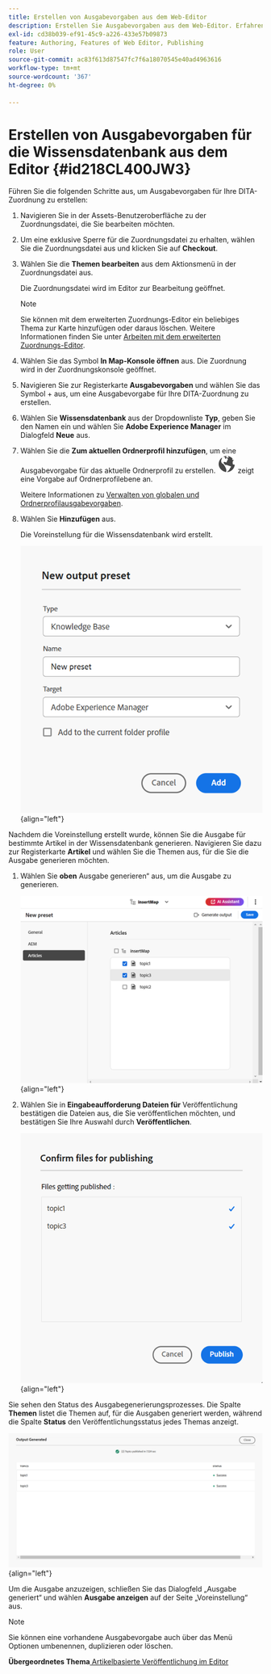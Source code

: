 ```yaml
---
title: Erstellen von Ausgabevorgaben aus dem Web-Editor
description: Erstellen Sie Ausgabevorgaben aus dem Web-Editor. Erfahren Sie, wie Sie eine Ausgabevorgabe in AEM Guides bearbeiten, umbenennen, duplizieren und löschen können.
exl-id: cd38b039-ef91-45c9-a226-433e57b09873
feature: Authoring, Features of Web Editor, Publishing
role: User
source-git-commit: ac83f613d87547fc7f6a18070545e40ad4963616
workflow-type: tm+mt
source-wordcount: '367'
ht-degree: 0%

---
```


# Erstellen von Ausgabevorgaben für die Wissensdatenbank aus dem Editor {#id218CL400JW3}

Führen Sie die folgenden Schritte aus, um Ausgabevorgaben für Ihre DITA-Zuordnung zu erstellen:

1. Navigieren Sie in der Assets-Benutzeroberfläche zu der Zuordnungsdatei, die Sie bearbeiten möchten.

1. Um eine exklusive Sperre für die Zuordnungsdatei zu erhalten, wählen Sie die Zuordnungsdatei aus und klicken Sie auf **Checkout**.

1. Wählen Sie die **Themen bearbeiten** aus dem Aktionsmenü in der Zuordnungsdatei aus.

   Die Zuordnungsdatei wird im Editor zur Bearbeitung geöffnet.

   >[!NOTE]
   >
   > Sie können mit dem erweiterten Zuordnungs-Editor ein beliebiges Thema zur Karte hinzufügen oder daraus löschen. Weitere Informationen finden Sie unter [Arbeiten mit dem erweiterten Zuordnungs-Editor](map-editor-advanced-map-editor.md#).

1. Wählen Sie das Symbol **In Map-Konsole öffnen** aus. Die Zuordnung wird in der Zuordnungskonsole geöffnet.

1. Navigieren Sie zur Registerkarte **Ausgabevorgaben** und wählen Sie das Symbol + aus, um eine Ausgabevorgabe für Ihre DITA-Zuordnung zu erstellen.

1. Wählen Sie **Wissensdatenbank** aus der Dropdownliste **Typ**, geben Sie den Namen ein und wählen Sie **Adobe Experience Manager** im Dialogfeld **Neue** aus.
1. Wählen Sie die **Zum aktuellen Ordnerprofil hinzufügen**, um eine Ausgabevorgabe für das aktuelle Ordnerprofil zu erstellen. ![Ordnerprofilsymbol](images/global-preset-icon.svg) zeigt eine Vorgabe auf Ordnerprofilebene an.

   Weitere Informationen zu [Verwalten von globalen und Ordnerprofilausgabevorgaben](./web-editor-manage-output-presets.md).

1. Wählen Sie **Hinzufügen** aus.

   Die Voreinstellung für die Wissensdatenbank wird erstellt.


   ![Neue &#x200B;](images/knowledge-base-preset-dialog-box.png){align="left"}

Nachdem die Voreinstellung erstellt wurde, können Sie die Ausgabe für bestimmte Artikel in der Wissensdatenbank generieren. Navigieren Sie dazu zur Registerkarte **Artikel** und wählen Sie die Themen aus, für die Sie die Ausgabe generieren möchten.
1. Wählen Sie **oben** Ausgabe generieren“ aus, um die Ausgabe zu generieren.

   ![](images/add-preset-articles-tab_cs.png){align="left"}

1. Wählen Sie in **Eingabeaufforderung Dateien für** Veröffentlichung bestätigen die Dateien aus, die Sie veröffentlichen möchten, und bestätigen Sie Ihre Auswahl durch **Veröffentlichen**.

   ![Neue &#x200B;](images/knowledge-base-confirm-files-for-publishing.png){align="left"}

Sie sehen den Status des Ausgabegenerierungsprozesses. Die Spalte **Themen** listet die Themen auf, für die Ausgaben generiert werden, während die Spalte **Status** den Veröffentlichungsstatus jedes Themas anzeigt.


![](images/add-preset-output-generated_cs.png){align="left"}

Um die Ausgabe anzuzeigen, schließen Sie das Dialogfeld „Ausgabe generiert“ und wählen **Ausgabe anzeigen** auf der Seite „Voreinstellung“ aus.


>[!NOTE]
>
> Sie können eine vorhandene Ausgabevorgabe auch über das Menü Optionen umbenennen, duplizieren oder löschen.



**Übergeordnetes Thema**&#x200B;[&#x200B; Artikelbasierte Veröffentlichung im Editor](web-editor-article-publishing.md)

